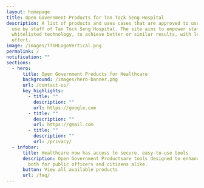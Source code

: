 ```yaml
---
layout: homepage
title: Open Government Products for Tan Tock Seng Hospital
description: A list of products and uses cases that are approved to use or in
  use by staff of Tan Tock Seng Hospital. The site aims to empower staff with
  whitelisted technology, to achieve better or similar results, with less
  effort.
image: /images/TTSHLogoVertical.png
permalink: /
notification: ""
sections:
  - hero:
      title: Open Government Products for Healthcare
      background: /images/hero-banner.png
      url: /contact-us/
      key_highlights:
        - title: ""
          description: ""
          url: https://google.com
        - title: ""
          description: ""
          url: https://gmail.com
        - title: ""
          description: ""
          url: /privacy/
  - infobar:
      title: Healthcare now has access to secure, easy-to-use tools
      description: Open Government Productsare tools designed to enhance public good,
        both for public officers and citizens alike.
      button: View all available products
      url: /faq/
---
```

